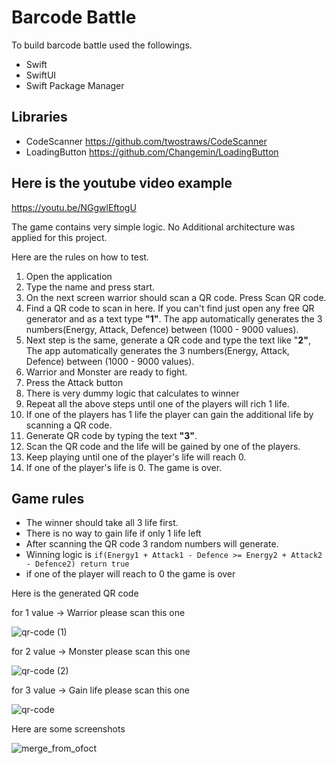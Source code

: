# Barcode Battle

To build barcode battle used the followings.

* Swift
* SwiftUI
* Swift Package Manager




## Libraries
* CodeScanner https://github.com/twostraws/CodeScanner
* LoadingButton https://github.com/Changemin/LoadingButton


## Here is the youtube video example
https://youtu.be/NGgwlEftogU




The game contains very simple logic. No Additional architecture was applied for this project.

Here are the rules on how to test.

1. Open the application
2. Type the name and press start. 
3. On the next screen warrior should scan a QR code. Press Scan QR code. 
4. Find a QR code to scan in here. If you can't find just open any free QR generator and as a text type **"1"**. The app automatically generates the 3 numbers(Energy, Attack, Defence) between (1000 - 9000 values). 
5. Next step is the same, generate a QR code and type the text like "**2"**, The app automatically generates the 3 numbers(Energy, Attack, Defence) between (1000 - 9000 values). 
6. Warrior and Monster are ready to fight.
7. Press the Attack button 
8. There is very dummy logic that calculates to winner
9. Repeat all the above steps until one of the players will rich 1 life. 
10. If one of the players has 1 life the player can gain the additional life by scanning a QR code.
11. Generate QR code by typing the text **"3"**. 
12. Scan the QR code and the life will be gained by one of the players. 
13. Keep playing until one of the player's life will reach 0.
14. If one of the player's life is 0. The game is over.

## Game rules
* The winner should take all 3 life first. 
* There is no way to gain life if only 1 life left
* After scanning the QR code 3 random numbers will generate.
* Winning logic is  `if(Energy1 + Attack1 - Defence >= Energy2 + Attack2 - Defence2) return true`
* if one of the player will reach to 0 the game is over


Here is the generated QR code

for 1 value -> Warrior please scan this one

![qr-code (1)](https://user-images.githubusercontent.com/5268958/166117902-643c533a-bce0-4351-94b7-0ca0285b6899.png)

for 2 value -> Monster please scan this one

![qr-code (2)](https://user-images.githubusercontent.com/5268958/166117915-66751c86-c879-4d9c-ae53-2dc8911ac69e.png)

for 3 value -> Gain life please scan this one

![qr-code](https://user-images.githubusercontent.com/5268958/166117933-750de1e7-8e7c-4497-8d2b-d5e0ce95ddab.png)

Here are some screenshots


![merge_from_ofoct](https://user-images.githubusercontent.com/5268958/166117328-3ec75feb-6b86-4f31-ad38-5bc3420f8d36.jpg)
